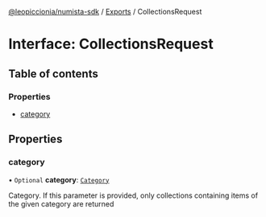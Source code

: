 [@leopiccionia/numista-sdk](../README.md) / [Exports](../modules.md) / CollectionsRequest

# Interface: CollectionsRequest

## Table of contents

### Properties

- [category](CollectionsRequest.md#category)

## Properties

### category

• `Optional` **category**: [`Category`](../modules.md#category)

Category. If this parameter is provided, only collections containing items of the given category are returned
